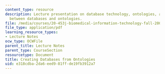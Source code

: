 ```yaml
---
content_type: resource
description: Lecture presentation on database technology, ontologies, and the relationship
  between databases and ontologies.
file: /media/courses/20-453j-biomedical-information-technology-fall-2008/e318cdba2da6eed981ffde19fb3912a7_1021_db_ontology.pdf
file_type: application/pdf
learning_resource_types:
- Lecture Notes
ocw_type: OCWFile
parent_title: Lecture Notes
parent_type: CourseSection
resourcetype: Document
title: Creating Databases from Ontologies
uid: e318cdba-2da6-eed9-81ff-de19fb3912a7
---
```

